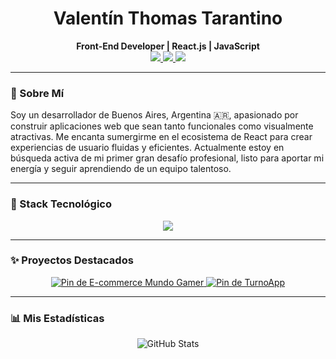 <div align="center">
  <h1>Valentín Thomas Tarantino</h1>
  <strong>Front-End Developer | React.js | JavaScript</strong>
</div>

<div align="center">
  <a href="https://www.linkedin.com/in/valentín-tarantino/" target="_blank">
    <img src="https://img.shields.io/badge/LinkedIn-0A66C2?style=for-the-badge&logo=linkedin&logoColor=white" />
  </a>
  <a href="https://valentarantino.vercel.app/" target="_blank">
    <img src="https://img.shields.io/badge/Portfolio-252525?style=for-the-badge&logo=world&logoColor=white" />
  </a>
  <a href="mailto:zaheil444@gmail.com">
    <img src="https://img.shields.io/badge/Email-D14836?style=for-the-badge&logo=gmail&logoColor=white" />
  </a>
</div>

---

### 👋 Sobre Mí
Soy un desarrollador de Buenos Aires, Argentina 🇦🇷, apasionado por construir aplicaciones web que sean tanto funcionales como visualmente atractivas. Me encanta sumergirme en el ecosistema de React para crear experiencias de usuario fluidas y eficientes. Actualmente estoy en búsqueda activa de mi primer gran desafío profesional, listo para aportar mi energía y seguir aprendiendo de un equipo talentoso.

---

### 🚀 Stack Tecnológico
<p align="center">
  <img src="https://skillicons.dev/icons?i=react,javascript,html,css,sass,firebase,nodejs,git,github,vscode,vercel" />
</p>

---

### ✨ Proyectos Destacados
<div align="center">
  <a href="https://github.com/ValentinTarantino/React">
    <img src="https://github-readme-stats.vercel.app/api/pin/?username=ValentinTarantino&repo=React&theme=react&hide_border=true&title_color=61DAFB&icon_color=61DAFB" alt="Pin de E-commerce Mundo Gamer"/>
  </a>
  <a href="https://github.com/ValentinTarantino/TurnoApp">
    <img src="https://github-readme-stats.vercel.app/api/pin/?username=ValentinTarantino&repo=TurnoApp&theme=react&hide_border=true&title_color=61DAFB&icon_color=61DAFB" alt="Pin de TurnoApp"/>
  </a>
</div>

---

### 📊 Mis Estadísticas
<p align="center">
  <img src="https://github-readme-stats.vercel.app/api?username=ValentinTarantino&show_icons=true&theme=react&hide_border=true&include_all_commits=true" alt="GitHub Stats"/>
</p>
